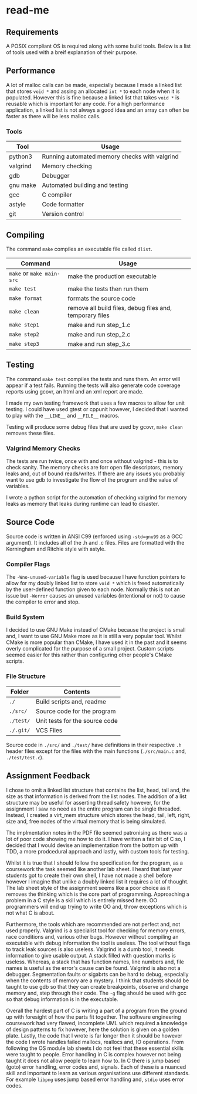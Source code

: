 # read-me

## Requirements

A POSIX compliant OS is required along with some build tools. Below is a list of tools used with a
breif explanation of their purpose.

## Performance

A lot of malloc calls can be made, especially because I made a linked list that stores `void *` and
assing an allocated `int *` to each node when it is populated. However this is fine because a linked list
that takes `void *` is reusable which is important for any code. For a high performance application, a 
linked list is not always a good idea and an array can often be faster as there will be less malloc calls.

### Tools

| Tool | Usage |
|---|---|
| python3 | Running automated memory checks with valgrind |
| valgrind | Memory checking |
| gdb | Debugger |
| gnu make | Automated building and testing |
| gcc | C compiler |
| astyle | Code formatter |
| git | Version control |

## Compiling

The command `make` compiles an executable file called `dlist`.

| Command | Usage |
|---|---|
| `make` or `make main-src` | make the production executable |
| `make test` | make the tests then run them |
| `make format` | formats the source code |
| `make clean` | remove all build files, debug files and, temporary files |
| `make step1` | make and run step_1.c |
| `make step2` | make and run step_2.c |
| `make step3` | make and run step_3.c |


## Testing

The command `make test` compiles the tests and runs them. An error will appear if a test fails.
Running the tests will also generate code coverage reports using gcovr, an html and an xml report
are made.

I made my own testing framework that uses a few macros to allow for unit testing. I could have used
gtest or cppunit however, I decided that I wanted to play with the `__LINE__` and `__FILE__` macros.

Testing will produce some debug files that are used by gcovr, `make clean` removes these files.

### Valgrind Memory Checks

The tests are run twice, once with and once without valgrind - this is to check sanity. The memory
checks are forr open file descriptors, memory leaks and, out of bound reads/writes. If there are any
issues you probably want to use gdb to investigate the flow of the program and the value of variables.

I wrote a python script for the automation of checking valgrind for memory leaks as memory that leaks
during runtime can lead to disaster.

## Source Code

Source code is written in ANSI C99 (enforced using `-std=gnu99` as a GCC argument). It includes 
all of the .h and .c files. Files are formatted with the Kerningham and Ritchie style with astyle.

### Compiler Flags

The `-Wno-unused-variable` flag is used because I have function pointers to allow for my doubly linked
list to store `void *` which is freed automatically by the user-defined function given to each node.
Normally this is not an issue but `-Werror` causes an unused variables (intentional or not) to cause the
compiler to error and stop.

### Build System

I decided to use GNU Make instead of CMake because the project is small and, I want to use GNU Make more
as it is still a very popular tool. Whilst CMake is more popular than CMake, I have used it in the past
and it seems overly complicated for the purpose of a small project. Custom scripts seemed easier for this
rather than configuring other people's CMake scripts.

### File Structure

| Folder | Contents |
|---|---|
| `./` | Build scripts and, readme |
| `./src/` | Source code for the program |
| `./test/` | Unit tests for the source code |
| `./.git/` | VCS Files |

Source code in `./src/` and `./test/` have definitions in their respective `.h` header files except for
the files with the main functions (`./src/main.c` and, `./test/test.c`).

## Assignment Feedback

I chose to omit a linked list structure that contains the list, head, tail and, the size as that
information is derived from the list nodes. The addition of a list structure may be useful for asserting
thread safety however, for the assignment I saw no need as the entire program can be single threaded.
Instead, I created a virt\_mem structure which stores the head, tail, left, right, size and, free nodes of
the virtual memory that is being simulated.

The implmentation notes in the PDF file seemed patronising as there was a lot of poor code showing me how
to do it. I have written a fair bit of C so, I decided that I would devise an implementation from the 
bottom up with TDD, a more prodcedural approach and lastly, with custom tools for testing.

Whilst it is true that I should follow the specification for the program, as a coursework the task seemed
like another lab sheet. I heard that last year students got to create their own shell, I have not made a 
shell before however I imagine that unlike a doubly linked list it requires a lot of thought. The lab sheet
style of the assignment seems like a poor choice as it removes the thinking which is the core part of
programming. Approaching a problem in a C style is a skill which is entirely missed here. OO programmers will
end up trying to write OO and, throw exceptions which is not what C is about. 

Furthermore, the tools which are recommended are not perfect and, not used properly. Valgrind is a specialist
tool for checking for memory errors, race conditions and, various other bugs. However without compiling an
executable with debug information the tool is useless. The tool without flags to track leak sources is also
useless. Valgrind is a dumb tool, it needs information to give usable output. A stack filled with question
marks is useless. Whereas, a stack that has function names, line numbers and, file names is useful as the
error's cause can be found. Valgrind is also not a debugger. Segmentation faults or sigabrts can be hard to 
debug, especially when the contents of memory are a mystery. I think that students should be taught to use
gdb so that they can create breakpoints, observe and change memory and, step through their code. The `-g`
flag should be used with gcc so that debug information is in the executable.

Overall the hardest part of C is writing a part of a program from the ground up with foresight of how the
parts fit together. The software engineering coursework had very flawed, incomplete UML which required a
knowledge of design patterns to fix however, here the solution is given on a golden plate. Lastly, the 
code that I wrote is far longer then it should be however the code I wrote handles failed
mallocs, reallocs and, IO operations. From following the OS module lab sheets I do not feel that these
essential skills were taught to people. Error handling in C is complex however not being taught it does not
allow people to learn how to. In C there is jump based (goto) error handling, error codes and, signals. Each
of these is a nuanced skill and important to learn as various organisations use different standards. For
example `libpng` uses jump based error handling and, `stdio` uses error codes.

